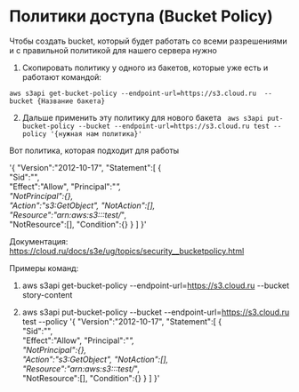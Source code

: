 # Политики доступа (Bucket Policy)

Чтобы создать bucket, который будет работать со всеми разрешениями и с правильной политикой для нашего сервера нужно 

1) Скопировать политику у одного из бакетов, которые уже есть и работают командой:

``aws s3api get-bucket-policy --endpoint-url=https://s3.cloud.ru  --bucket {Название бакета}``

2) Дальше применить эту политику для нового бакета 
`` aws s3api put-bucket-policy --bucket --endpoint-url=https://s3.cloud.ru test --policy '{нужная нам политика}'``


Вот политика, которая подходит для работы 

'{
  "Version":"2012-10-17",
  "Statement":[
    {          
      "Sid":"",        
      "Effect":"Allow",
      "Principal":"*",  
      "NotPrincipal":{},      
      "Action":"s3:GetObject",
      "NotAction":[],                             
      "Resource":"arn:aws:s3:::test/*",           
      "NotResource":[],
      "Condition":{}
    }
  ]
}'

Документация:
https://cloud.ru/docs/s3e/ug/topics/security__bucketpolicy.html

Примеры команд:

1) aws s3api get-bucket-policy --endpoint-url=https://s3.cloud.ru  --bucket story-content


2)  aws s3api put-bucket-policy --bucket --endpoint-url=https://s3.cloud.ru test --policy '{
  "Version":"2012-10-17",
  "Statement":[
    {          
      "Sid":"",        
      "Effect":"Allow",
      "Principal":"*",  
      "NotPrincipal":{},      
      "Action":"s3:GetObject",
      "NotAction":[],                             
      "Resource":"arn:aws:s3:::test/*",           
      "NotResource":[],
      "Condition":{}
    }
  ]
}'
